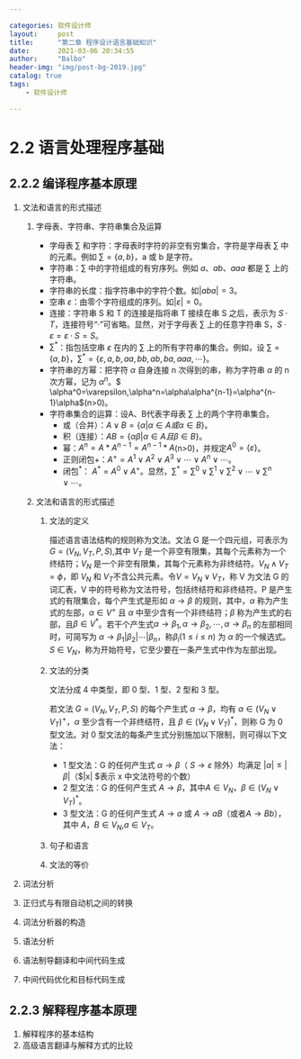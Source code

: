 ```yaml
---

categories: 软件设计师
layout:     post
title:      "第二章 程序设计语言基础知识"
date:       2021-03-06 20:34:55
author:     "Balbo"
header-img: "img/post-bg-2019.jpg"
catalog: true
tags:
    - 软件设计师

---
```


# 2.2 语言处理程序基础

## 2.2.2 编译程序基本原理

1. 文法和语言的形式描述

   1. 字母表、字符串、字符串集合及运算

      + 字母表 $\sum$ 和字符：字母表时字符的非空有穷集合，字符是字母表 $\sum$ 中的元素。例如 $\sum=\left\{a,b\right\}$，a 或 b 是字符。
      + 字符串：$\sum$ 中的字符组成的有穷序列。例如 $a、ab、aaa$ 都是 $\sum$ 上的字符串。
      + 字符串的长度：指字符串中的字符个数。如$|aba|=3$。
      + 空串 $\varepsilon$：由零个字符组成的序列。如$|\varepsilon|=0$。
      + 连接：字符串 S 和 T 的连接是指将串 T 接续在串 S 之后，表示为 $S·T$，连接符号“·”可省略。显然，对于字母表 $\sum$ 上的任意字符串 S，$S·\varepsilon=\varepsilon·S=S$。
      + $\sum^*$：指包括空串 $\varepsilon$ 在内的 $\sum$ 上的所有字符串的集合。例如，设 $\sum=\left\{a,b\right\}$，$\sum^*=\left\{\varepsilon,a,b,aa,bb,ab,ba,aaa,\cdots\right\}$。
      + 字符串的方幂：把字符 $\alpha$ 自身连接 n 次得到的串，称为字符串 $\alpha$ 的 n 次方幂，记为 $\alpha^n$。$ \alpha^0=\varepsilon,\alpha^n=\alpha\alpha^{n-1}=\alpha^{n-1}\alpha$(n>0)。
      + 字符串集合的运算：设A、B代表字母表 $\sum$ 上的两个字符串集合。
        + 或（合并）：$A∨B=\left\{\alpha|\alpha∈A或\alpha∈B\right\}$。
        + 积（连接）：$AB=\left\{\alpha\beta|\alpha∈A且\beta∈B\right\}$。
        + 幂：$A^n=A*A^{n-1}=A^{n-1}*A$(n>0)，并规定$A^0=\left\{{\varepsilon}\right\}$。
        + 正则闭包+：$A^+=A^1∨A^2∨A^3∨\cdots∨A^n∨\cdots$。
        + 闭包$^*$： $A^*=A^0∨A^+$。显然，$\sum^*=\sum^0∨\sum^1∨\sum^2∨\cdots∨\sum^n∨\cdots$。

   2. 文法和语言的形式描述

      1. 文法的定义

           描述语言语法结构的规则称为文法。文法 G 是一个四元组，可表示为 $G=(V_N,V_T,P,S)$,其中 $V_T$ 是一个非空有限集，其每个元素称为一个终结符；$V_N$ 是一个非空有限集，其每个元素称为非终结符。$V_N∧V_T=\phi$，即 $V_N$ 和 $V_T$不含公共元素。令$V=V_N∨V_T$，称 V 为文法 G 的词汇表，V 中的符号称为文法符号，包括终结符和非终结符。P 是产生式的有限集合，每个产生式是形如 $\alpha→\beta$ 的规则，其中，$\alpha$ 称为产生式的左部，$\alpha∈V^+$ 且 $\alpha$ 中至少含有一个非终结符；$\beta$ 称为产生式的右部，且$\beta∈V^*$。若干个产生式$\alpha→\beta_1,\alpha→\beta_2,\cdots,\alpha→\beta_n$ 的左部相同时，可简写为 $\alpha→\beta_1|\beta_2|\cdots|\beta_n$，称$\beta_i(1\leq i\leq n)$ 为 $\alpha$ 的一个候选式。$S∈V_N$，称为开始符号，它至少要在一条产生式中作为左部出现。

      2. 文法的分类

           文法分成 4 中类型，即 0 型、1 型、2 型和 3 型。

           若文法 $G=(V_N,V_T,P,S)$ 的每个产生式 $\alpha→\beta$，均有 $\alpha∈(V_N∨V_T)^+$，$\alpha$ 至少含有一个非终结符，且 $\beta∈(V_N∨V_T)^*$，则称 G 为 0 型文法。对 0 型文法的每条产生式分别施加以下限制，则可得以下文法：

         + 1 型文法：G 的任何产生式 $\alpha→\beta$（ $S→\varepsilon$ 除外）均满足 $|\alpha|\leq|\beta|$（$|x| $表示 x 中文法符号的个数）
         + 2 型文法：G 的任何产生式 $A→\beta$，其中$A∈V_N$，$\beta∈(V_N∨V_T)^*$。
         + 3 型文法：G 的任何产生式 $A→a$ 或 $A→aB$（或者$A→Bb$），其中 $A，B∈V_N$,$a∈V_T$。

      3. 句子和语言

      4. 文法的等价

2. 词法分析

3. 正归式与有限自动机之间的转换

4. 词法分析器的构造

5. 语法分析

6. 语法制导翻译和中间代码生成

7. 中间代码优化和目标代码生成

## 2.2.3 解释程序基本原理

1. 解释程序的基本结构
2. 高级语言翻译与解释方式的比较